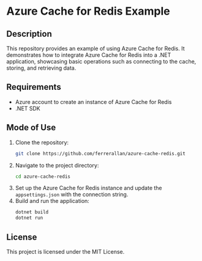 
# Azure Cache for Redis Example

## Description

This repository provides an example of using Azure Cache for Redis. It demonstrates how to integrate Azure Cache for Redis into a .NET application, showcasing basic operations such as connecting to the cache, storing, and retrieving data.

## Requirements

- Azure account to create an instance of Azure Cache for Redis
- .NET SDK

## Mode of Use

1. Clone the repository:
   ```bash
   git clone https://github.com/ferrerallan/azure-cache-redis.git
   ```
2. Navigate to the project directory:
   ```bash
   cd azure-cache-redis
   ```
3. Set up the Azure Cache for Redis instance and update the `appsettings.json` with the connection string.
4. Build and run the application:
   ```bash
   dotnet build
   dotnet run
   ```

## License

This project is licensed under the MIT License.

